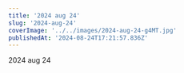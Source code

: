 ```yaml
---
title: '2024 aug 24'
slug: '2024-aug-24'
coverImage: '../../images/2024-aug-24-g4MT.jpg'
publishedAt: '2024-08-24T17:21:57.836Z'
---
```


2024 aug 24